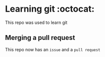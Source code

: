 # Learning git :octocat: 

This repo was  used to learn git

## Merging a pull request

This repo now has an `issue` and a `pull request`

